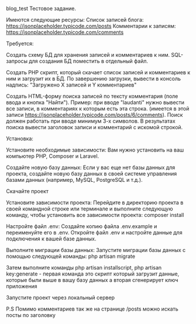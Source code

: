blog_test
Тестовое задание.

Имеются следующие ресурсы:
Список записей блога: https://jsonplaceholder.typicode.com/posts 
Комментарии к записям: https://jsonplaceholder.typicode.com/comments

Требуется:

Создать схему БД для хранения записей и комментариев к ним. SQL-запросы для создания БД поместить в отдельный файл.

Создать PHP скрипт, который скачает список записей и комментариев к ним и загрузит их в БД. По завершению загрузки, вывести в консоль надпись: "Загружено Х записей и Y комментариев"

Создать HTML-форму поиска записей по тексту комментария (поле ввода и кнопка "Найти"). Пример: при вводе "laudanti" нужно вывести все записи, в комментариях к которым есть эта строка. (имеется в этой записи https://jsonplaceholder.typicode.com/posts/6/comments). Поиск должен работать при вводе минимум 3-х символов. В результатах поиска вывести заголовок записи и комментарий с искомой строкой.

Установка:

Установите необходимые зависимости: Вам нужно установить на ваш компьютер PHP, Composer и Laravel.

Создайте новую базу данных: Если у вас еще нет базы данных для проекта, создайте новую базу данных в своей системе управления базами данных (например, MySQL, PostgreSQL и т.д.).

Скачайте проект

Установите зависимости проекта: Перейдите в директорию проекта в своей командной строке или терминале и выполните следующую команду, чтобы установить все зависимости проекта: composer install

Настройте файл .env: Создайте копию файла .env.example и переименуйте его в .env. Откройте файл .env и настройте данные для подключения к вашей базе данных.

Выполните миграции базы данных: Запустите миграции базы данных с помощью следующей команды: php artisan migrate

Затем выполните команды php artisan installscript, php artisan key:generate - первая команда это скрипт который загрузит данные, которые были выше в вашу базу данных 
а вторая сгенерирует ключ приложения

Запустите проект через локальный сервер

P.S Помимо комментариев так же на странице /posts можно искать посты по заголовку
